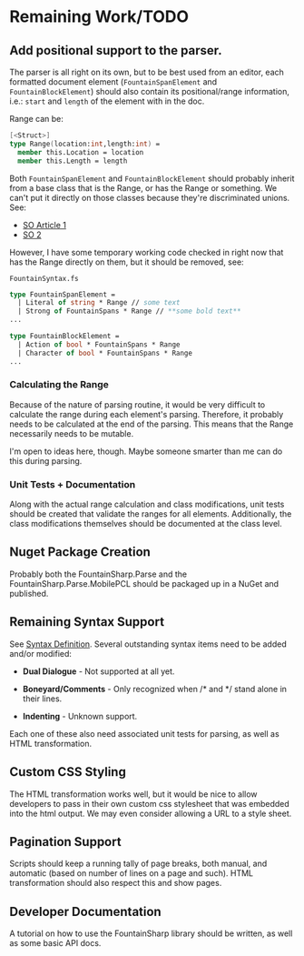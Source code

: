 # Remaining Work/TODO

## Add positional support to the parser.

The parser is all right on its own, but to be best used from an editor, each formatted
document element (`FountainSpanElement` and `FountainBlockElement`) should also contain
its positional/range information, i.e.: `start` and `length` of the element with in the
doc.

Range can be:

```FSharp
[<Struct>]
type Range(location:int,length:int) =
  member this.Location = location
  member this.Length = length
```

Both `FountainSpanElement` and `FountainBlockElement` should probably inherit from a
base class that is the Range, or has the Range or something. We can't put it directly
on those classes because they're discriminated unions. See:

* [SO Article 1](http://stackoverflow.com/questions/10959335/how-add-setter-to-to-discriminated-unions-in-f)
* [SO 2](http://stackoverflow.com/questions/1332299/discriminated-union-let-binding)

However, I have some temporary working code checked in right now that has the Range
directly on them, but it should be removed, see:

`FountainSyntax.fs`
```FSharp
type FountainSpanElement =
  | Literal of string * Range // some text
  | Strong of FountainSpans * Range // **some bold text**
...

type FountainBlockElement =
  | Action of bool * FountainSpans * Range
  | Character of bool * FountainSpans * Range
...
```

### Calculating the Range

Because of the nature of parsing routine, it would be very difficult to calculate the
range during each element's parsing. Therefore, it probably needs to be calculated at
the end of the parsing. This means that the Range necessarily needs to be mutable.

I'm open to ideas here, though. Maybe someone smarter than me can do this during
parsing.

### Unit Tests + Documentation

Along with the actual range calculation and class modifications, unit tests should be
created that validate the ranges for all elements. Additionally, the class
modifications themselves should be documented at the class level.

## Nuget Package Creation

Probably both the FountainSharp.Parse and the FountainSharp.Parse.MobilePCL should be packaged up in a NuGet and published.

## Remaining Syntax Support

See [Syntax Definition](FountainSyntaxDefinition.md). Several outstanding syntax
items need to be added and/or modified:

 * **Dual Dialogue** - Not supported at all yet.

 * **Boneyard/Comments** - Only recognized when /\* and \*/ stand alone in their lines.

 * **Indenting** - Unknown support.

Each one of these also need associated unit tests for parsing, as well as HTML
transformation.

## Custom CSS Styling

The HTML transformation works well, but it would be nice to allow developers to pass in their own custom css stylesheet that was embedded into the html output. We may even consider allowing a URL to a style sheet.


## Pagination Support

Scripts should keep a running tally of page breaks, both manual, and automatic (based on number of lines on a page and such). HTML transformation should also respect this and show pages.

## Developer Documentation

A tutorial on how to use the FountainSharp library should be written, as well as some basic API docs.

